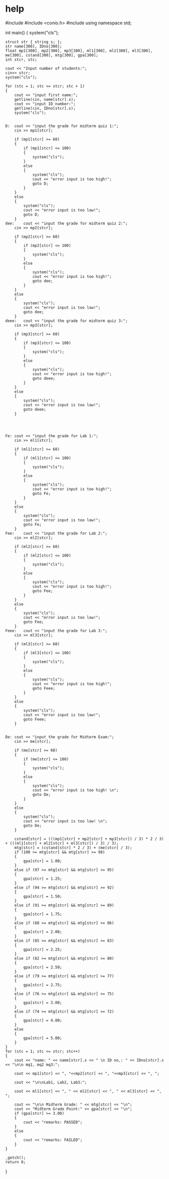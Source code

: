 # help

#include <iostream>
#include <conio.h>
#include <string>
using namespace std;

int main() {
	system("cls");

	struct str { string s; };
	str name[300], IDno[300];
	float mp1[300], mp2[300], mp3[300], ml1[300], ml2[300], ml3[300], me[300], cstand[300], mtg[300], gpa[300];
	int stcr, stc;

	cout << "Input number of students:";
	cin>> stcr;
	system("cls");

	for (stc = 1; stc <= stcr; stc + 1)
	{
		cout << "input first name:";
		getline(cin, name[stcr].s);
		cout << "input ID number:";
		getline(cin, IDno[stcr].s);
		system("cls");


	D:	cout << "input the grade for midterm quiz 1:";
		cin >> mp1[stcr];

		if (mp1[stcr] >= 60)
		{
			if (mp1[stcr] <= 100)
			{
				system("cls");
			}
			else
			{
				system("cls");
				cout << "error input is too high!";
				goto D;
			}
		}
		else
		{
			system("cls");
			cout << "error input is too low!";
			goto D;
		}
	dee:	cout << "input the grade for midterm quiz 2:";
		cin >> mp2[stcr];

		if (mp2[stcr] >= 60)
		{
			if (mp2[stcr] <= 100)
			{
				system("cls");
			}
			else
			{
				system("cls");
				cout << "error input is too high!";
				goto dee;
			}
		}
		else
		{
			system("cls");
			cout << "error input is too low!";
			goto dee;
		}
	deee:	cout << "input the grade for midterm quiz 3:";
		cin >> mp3[stcr];

		if (mp3[stcr] >= 60)
		{
			if (mp3[stcr] <= 100)
			{
				system("cls");
			}
			else
			{
				system("cls");
				cout << "error input is too high!";
				goto deee;
			}
		}
		else
		{
			system("cls");
			cout << "error input is too low!";
			goto deee;
		}




	Fe:	cout << "input the grade for Lab 1:";
		cin >> ml1[stcr];

		if (ml1[stcr] >= 60)
		{
			if (ml1[stcr] <= 100)
			{
				system("cls");
			}
			else
			{
				system("cls");
				cout << "error input is too high!";
				goto Fe;
			}
		}
		else
		{
			system("cls");
			cout << "error input is too low!";
			goto Fe;
		}
	Fee:	cout << "input the grade for Lab 2:";
		cin >> ml2[stcr];

		if (ml2[stcr] >= 60)
		{
			if (ml2[stcr] <= 100)
			{
				system("cls");
			}
			else
			{
				system("cls");
				cout << "error input is too high!";
				goto Fee;
			}
		}
		else
		{
			system("cls");
			cout << "error input is too low!";
			goto Fee;
		}
	Feee:	cout << "input the grade for Lab 3:";
		cin >> ml3[stcr];

		if (ml3[stcr] >= 60)
		{
			if (ml3[stcr] <= 100)
			{
				system("cls");
			}
			else
			{
				system("cls");
				cout << "error input is too high!";
				goto Feee;
			}
		}
		else
		{
			system("cls");
			cout << "error input is too low!";
			goto Feee;
		}
	
	
	De:	cout << "input the grade for Midterm Exam:";
		cin >> me[stcr];

		if (me[stcr] >= 60)
		{
			if (me[stcr] <= 100)
			{
				system("cls");
			}
			else
			{
				system("cls");
				cout << "error input is too high! \n";
				goto De;
			}
		}
		else
		{
			system("cls");
			cout << "error input is too low! \n";
			goto De;
		}

		cstand[stcr] = (((mp1[stcr] + mp2[stcr] + mp3[stcr]) / 3) * 2 / 3) + (((ml1[stcr] + ml2[stcr] + ml3[stcr]) / 3) / 3);
		mtg[stcr] = (cstand[stcr] * 2 / 3) + (me[stcr] / 3);
		if (100 >= mtg[stcr] && mtg[stcr] >= 98)
		{
			gpa[stcr] = 1.00;
		}
		else if (97 >= mtg[stcr] && mtg[stcr] >= 95)
		{
			gpa[stcr] = 1.25;
		}
		else if (94 >= mtg[stcr] && mtg[stcr] >= 92)
		{
			gpa[stcr] = 1.50;
		}
		else if (91 >= mtg[stcr] && mtg[stcr] >= 89)
		{
			gpa[stcr] = 1.75;
		}
		else if (88 >= mtg[stcr] && mtg[stcr] >= 86)
		{
			gpa[stcr] = 2.00;
		}
		else if (85 >= mtg[stcr] && mtg[stcr] >= 83)
		{
			gpa[stcr] = 2.25;
		}
		else if (82 >= mtg[stcr] && mtg[stcr] >= 80)
		{
			gpa[stcr] = 2.50;
		}
		else if (79 >= mtg[stcr] && mtg[stcr] >= 77)
		{
			gpa[stcr] = 2.75;
		}
		else if (76 >= mtg[stcr] && mtg[stcr] >= 75)
		{
			gpa[stcr] = 3.00;
		}
		else if (74 >= mtg[stcr] && mtg[stcr] >= 72)
		{
			gpa[stcr] = 4.00;
		}
		else
		{
			gpa[stcr] = 5.00;
		}
	}
	for (stc = 1; stc <= stcr; stc++)
	{
		cout << "name: " << name[stcr].s << " \n ID no,: " << IDno[stcr].s << "\n\n mq1, mq2 mq3:";

		cout << mp1[stcr] << ", "<<mp2[stcr] << ", "<<mp3[stcr] << ", ";

		cout << "\n\nLab1, Lab2, Lab3:";

		cout << ml1[stcr] << ", " << ml2[stcr] << ", " << ml3[stcr] << ", ";

		cout << "\n\n Midterm Grade: " << mtg[stcr] << "\n";
		cout << "Midterm Grade Point:" << gpa[stcr] << "\n";
		if (gpa[stcr] >= 3.00)
		{
			cout << "remarks: PASSED";
		}
		else
		{
			cout << "remarks: FAILED";
		}
	}
	
	_getch();
	return 0;

}
